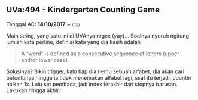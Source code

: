 ## UVa:494 - Kindergarten Counting Game
Tanggal AC: **14/10/2017** ~ `cpp`

Main string, yang satu ini di UVAnya regex (yay)... Soalnya nyuruh ngitung jumlah kata perline, definisi kata yang dia kasih adalah
> A “word” is defined as a consecutive sequence of letters (upper and/or lower case).

Solusinya? Bikin trigger, kalo tiap dia nemu sebuah alfabet, dia akan cari butuntunya hingga ia tidak menemukan alfabet lagi, ssat itu terjadi, counter naikan 1x. Lalu set pembaca, jadi index terakhir dari stopnya barusan. Lakukan hingga akhir.